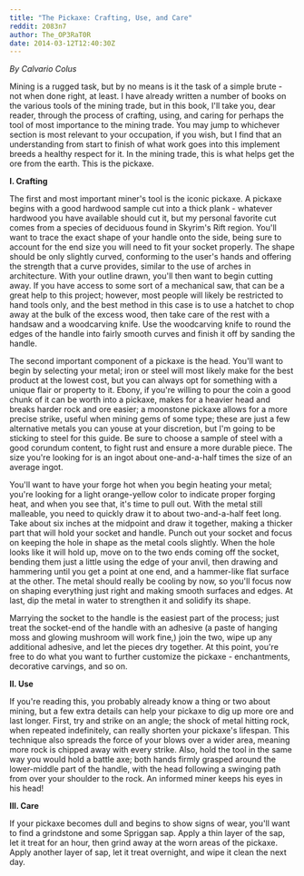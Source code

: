```yaml
---
title: "The Pickaxe: Crafting, Use, and Care"
reddit: 2083n7
author: The_OP3RaT0R
date: 2014-03-12T12:40:30Z
---
```


*By Calvario Colus*

Mining is a rugged task, but by no means is it the task of a simple brute - not when done right, at least. I have already written a number of books on the various tools of the mining trade, but in this book, I'll take you, dear reader, through the process of crafting, using, and caring for perhaps the tool of most importance to the mining trade. You may jump to whichever section is most relevant to your occupation, if you wish, but I find that an understanding from start to finish of what work goes into this implement breeds a healthy respect for it. In the mining trade, this is what helps get the ore from the earth. This is the pickaxe.

**I. Crafting**

The first and most important miner's tool is the iconic pickaxe. A pickaxe begins with a good hardwood sample cut into a thick plank - whatever hardwood you have available should cut it, but my personal favorite cut comes from a species of deciduous found in Skyrim's Rift region. You'll want to trace the exact shape of your handle onto the side, being sure to account for the end size you will need to fit your socket properly. The shape should be only slightly curved, conforming to the user's hands and offering the strength that a curve provides, similar to the use of arches in architecture. With your outline drawn, you'll then want to begin cutting away. If you have access to some sort of a mechanical saw, that can be a great help to this project; however, most people will likely be restricted to hand tools only, and the best method in this case is to use a hatchet to chop away at the bulk of the excess wood, then take care of the rest with a handsaw and a woodcarving knife. Use the woodcarving knife to round the edges of the handle into fairly smooth curves and finish it off by sanding the handle.

The second important component of a pickaxe is the head. You'll want to begin by selecting your metal; iron or steel will most likely make for the best product at the lowest cost, but you can always opt for something with a unique flair or property to it. Ebony, if you're willing to pour the coin a good chunk of it can be worth into a pickaxe, makes for a heavier head and breaks harder rock and ore easier; a moonstone pickaxe allows for a more precise strike, useful when mining gems of some type; these are just a few alternative metals you can youse at your discretion, but I'm going to be sticking to steel for this guide. Be sure to choose a sample of steel with a good corundum content, to fight rust and ensure a more durable piece. The size you're looking for is an ingot about one-and-a-half times the size of an average ingot.

You'll want to have your forge hot when you begin heating your metal; you're looking for a light orange-yellow color to indicate proper forging heat, and when you see that, it's time to pull out. With the metal still malleable, you need to quickly draw it to about two-and-a-half feet long. Take about six inches at the midpoint and draw it together, making a thicker part that will hold your socket and handle. Punch out your socket and focus on keeping the hole in shape as the metal cools slightly. When the hole looks like it will hold up, move on to the two ends coming off the socket, bending them just a little using the edge of your anvil, then drawing and hammering until you get a point at one end, and a hammer-like flat surface at the other. The metal should really be cooling by now, so you'll focus now on shaping everything just right and making smooth surfaces and edges. At last, dip the metal in water to strengthen it and solidify its shape.

Marrying the socket to the handle is the easiest part of the process; just treat the socket-end of the handle with an adhesive (a paste of hanging moss and glowing mushroom will work fine,) join the two, wipe up any additional adhesive, and let the pieces dry together. At this point, you're free to do what you want to further customize the pickaxe - enchantments, decorative carvings, and so on.

**II. Use**

If you're reading this, you probably already know a thing or two about mining, but a few extra details can help your pickaxe to dig up more ore and last longer. First, try and strike on an angle; the shock of metal hitting rock, when repeated indefinitely, can really shorten your pickaxe's lifespan. This technique also spreads the force of your blows over a wider area, meaning more rock is chipped away with every strike. Also, hold the tool in the same way you would hold a battle axe; both hands firmly grasped around the lower-middle part of the handle, with the head following a swinging path from over your shoulder to the rock. An informed miner keeps his eyes in his head!

**III. Care**

If your pickaxe becomes dull and begins to show signs of wear, you'll want to find a grindstone and some Spriggan sap. Apply a thin layer of the sap, let it treat for an hour, then grind away at the worn areas of the pickaxe. Apply another layer of sap, let it treat overnight, and wipe it clean the next day.
